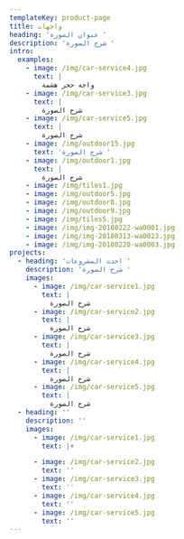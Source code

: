 ```yaml
---
templateKey: product-page
title: واجهات
heading: 'عنوان الصورة '
description: 'شرح الصورة '
intro:
  examples:
    - image: /img/car-service4.jpg
      text: |
        واجه حجر هشمة 
    - image: /img/car-service3.jpg
      text: |
        شرح الصورة 
    - image: /img/car-service5.jpg
      text: |
        شرح الصورة 
    - image: /img/outdoor15.jpg
      text: 'شرح الصورة '
    - image: /img/outdoor1.jpg
      text: |
        شرح الصورة 
    - image: /img/tiles1.jpg
    - image: /img/outdoor5.jpg
    - image: /img/outdoor8.jpg
    - image: /img/outdoor9.jpg
    - image: /img/tiles5.jpg
    - image: /img/img-20180222-wa0001.jpg
    - image: /img/img-20180313-wa0023.jpg
    - image: /img/img-20180220-wa0003.jpg
projects:
  - heading: 'احدث المشروعات '
    description: 'شرح الصورة '
    images:
      - image: /img/car-service1.jpg
        text: |
          شرح الصورة 
      - image: /img/car-service2.jpg
        text: |
          شرح الصورة 
      - image: /img/car-service3.jpg
        text: |
          شرح الصورة 
      - image: /img/car-service4.jpg
        text: |
          شرح الصورة 
      - image: /img/car-service5.jpg
        text: |
          شرح الصورة 
  - heading: ''
    description: ''
    images:
      - image: /img/car-service1.jpg
        text: |+

      - image: /img/car-service2.jpg
        text: ''
      - image: /img/car-service3.jpg
        text: ''
      - image: /img/car-service4.jpg
        text: ''
      - image: /img/car-service5.jpg
        text: ''
---
```


